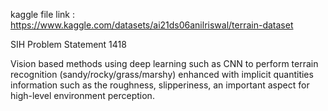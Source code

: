 kaggle file link : https://www.kaggle.com/datasets/ai21ds06anilriswal/terrain-dataset

SIH Problem Statement 1418
	
Vision based methods using deep learning such as CNN to perform terrain recognition (sandy/rocky/grass/marshy) enhanced with implicit quantities information such as the roughness, slipperiness, an important aspect for high-level environment perception.
